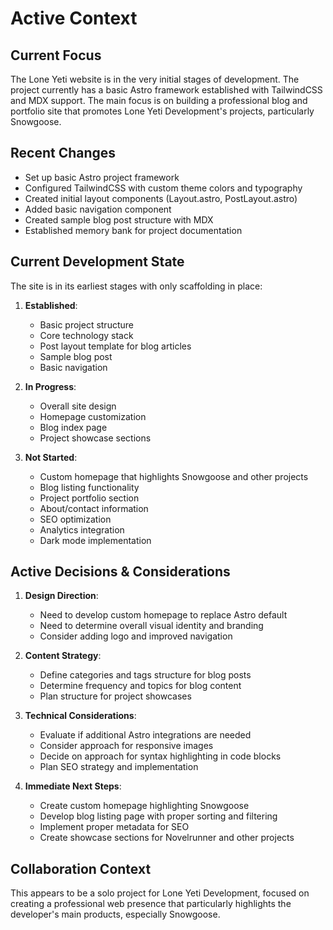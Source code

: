 # Active Context

## Current Focus

The Lone Yeti website is in the very initial stages of development. The project currently has a basic Astro framework established with TailwindCSS and MDX support. The main focus is on building a professional blog and portfolio site that promotes Lone Yeti Development's projects, particularly Snowgoose.

## Recent Changes

- Set up basic Astro project framework
- Configured TailwindCSS with custom theme colors and typography
- Created initial layout components (Layout.astro, PostLayout.astro)
- Added basic navigation component
- Created sample blog post structure with MDX
- Established memory bank for project documentation

## Current Development State

The site is in its earliest stages with only scaffolding in place:

1. **Established**:

   - Basic project structure
   - Core technology stack
   - Post layout template for blog articles
   - Sample blog post
   - Basic navigation

2. **In Progress**:

   - Overall site design
   - Homepage customization
   - Blog index page
   - Project showcase sections

3. **Not Started**:
   - Custom homepage that highlights Snowgoose and other projects
   - Blog listing functionality
   - Project portfolio section
   - About/contact information
   - SEO optimization
   - Analytics integration
   - Dark mode implementation

## Active Decisions & Considerations

1. **Design Direction**:

   - Need to develop custom homepage to replace Astro default
   - Need to determine overall visual identity and branding
   - Consider adding logo and improved navigation

2. **Content Strategy**:

   - Define categories and tags structure for blog posts
   - Determine frequency and topics for blog content
   - Plan structure for project showcases

3. **Technical Considerations**:

   - Evaluate if additional Astro integrations are needed
   - Consider approach for responsive images
   - Decide on approach for syntax highlighting in code blocks
   - Plan SEO strategy and implementation

4. **Immediate Next Steps**:
   - Create custom homepage highlighting Snowgoose
   - Develop blog listing page with proper sorting and filtering
   - Implement proper metadata for SEO
   - Create showcase sections for Novelrunner and other projects

## Collaboration Context

This appears to be a solo project for Lone Yeti Development, focused on creating a professional web presence that particularly highlights the developer's main products, especially Snowgoose.
